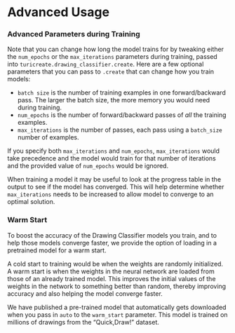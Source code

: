 # Advanced Usage

### Advanced Parameters during Training

Note that you can change how long the model trains for by tweaking either
the `num_epochs` or the `max_iterations` parameters during training,
passed into `turicreate.drawing_classifier.create`. Here are a few optional
parameters that you can pass to `.create` that can change how you train models:

* `batch size` is the number of training examples in one forward/backward pass.
The larger the batch size, the more memory you would need during training.
* `num_epochs` is the number of forward/backward passes of *all* the
training examples.
* `max_iterations` is the number of passes, each pass using a `batch_size`
number of examples.

If you specify both `max_iterations` and `num_epochs`, `max_iterations` would
take precedence and the model would train for that number of iterations and the
provided value of `num_epochs` would be ignored.

When training a model it may be useful to look at the progress table in the output to see if the model has converged. This will help determine whether `max_iterations` needs to be increased to allow model to converge to an optimal solution.

### Warm Start

To boost the accuracy of the Drawing Classifier models you train, and to help
those models converge faster, we provide the option of loading in a
pretrained model for a warm start.

A cold start to training would be when the weights are randomly initialized.
A warm start is when the weights in the neural network are loaded from those
of an already trained model. This improves the initial values of the weights
in the network to something better than random, thereby improving accuracy
and also helping the model converge faster.

We have published a pre-trained model that automatically gets downloaded when you pass in
`auto` to the `warm_start` parameter. This model is trained on millions of drawings from
the “Quick,Draw!” dataset.
